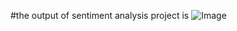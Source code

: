 #the output of sentiment analysis project is
![Image](https://github.com/user-attachments/assets/f2feb41d-ea3c-45b0-b5c8-1f894f4627ca)
